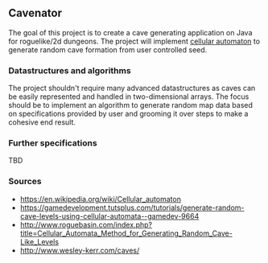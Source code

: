 ## Cavenator

The goal of this project is to create a cave generating application on Java for roguelike/2d dungeons. The project will implement [cellular automaton](https://en.wikipedia.org/wiki/Cellular_automaton) to generate random cave formation from user controlled seed.

### Datastructures and algorithms

The project shouldn't require many advanced datastructures as caves can be easily represented and handled in two-dimensional arrays. The focus should be to implement an algorithm to generate random map data based on specifications provided by user and grooming it over steps to make a cohesive end result.

### Further specifications

TBD

### Sources

* https://en.wikipedia.org/wiki/Cellular_automaton
* https://gamedevelopment.tutsplus.com/tutorials/generate-random-cave-levels-using-cellular-automata--gamedev-9664
* http://www.roguebasin.com/index.php?title=Cellular_Automata_Method_for_Generating_Random_Cave-Like_Levels
* http://www.wesley-kerr.com/caves/
